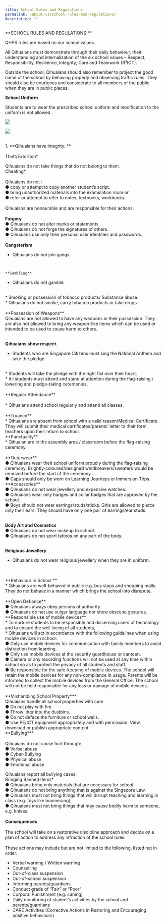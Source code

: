 ```yaml
---
title: School Rules and Regulations
permalink: /about-us/school-rules-and-regulations/
description: ""
---
```

**SCHOOL RULES AND REGULATIONS
**

QHPS rules are based on our school values.        

All Qihuaians must demonstrate through their daily behaviour, their understanding and internalization of the six school values – Respect, Responsibility, Resilience, Integrity, Care and Teamwork (R³ICT).

Outside the school, Qihuaians should also remember to project the good name of the school by behaving properly and observing traffic rules. They should also be courteous and considerate to all members of the public when they are in public places.

**School Uniform**

Students are to wear the prescribed school uniform and modification to the uniform is not allowed.

![](/images/About%20Us/boys%20attire.jpeg)

   ![](/images/About%20Us/Girls%20attire.jpeg)

<BR>
1. **Qihuaians have integrity.	**
<BR>
<BR>
Theft/Extortion*

Qihuaians do not take things that do not belong to them.
<BR>
	Cheating*
	<BR>
	<BR>
Qihuaians do not :
<BR>
●	copy or attempt to copy another student’s script.
<BR>
●	bring unauthorized materials into the examination room or
<BR>
●	refer or attempt to refer to notes, textbooks, workbooks.
<BR>
<BR>
Qihuaians are honourable and are responsible for their actions.	
<BR>
<BR>
**Forgery**
<BR>
●	Qihuaians do not alter marks or statements.
<BR>
●	Qihuaians do not forge the signatures of others.
<BR>
●	Qihuaians use only their personal user identities and passwords.
<BR>
<BR>
**Gangsterism**
	
* Qihuaians do not join gangs.
<BR>
	
	**Gambling**
	
* Qihuaians do not gamble.
<BR>
* Smoking or possession of tobacco products/ Substance abuse.
	<BR>
* Qihuaians do not smoke, carry tobacco products or take drugs.
<BR>
<BR>
	**Possession of Weapons**
	<BR>
Qihuaians are not allowed to have any weapons in their possession. They are also not allowed to bring any weapon-like items which can be used or intended to be used to cause harm to others. 
<BR>
<BR>
 
 **Qihuaians show respect.**
 
*  Students who are Singapore Citizens must sing the National Anthem and take the pledge. 
<BR>
* Students will take the pledge with the right fist over their heart.
<BR>
* All students must attend and stand at attention during the flag-raising / lowering and pledge-taking ceremonies.
<BR>
<BR>
**Regular Attendance**
<BR>
<BR>
* Qihuaians attend school regularly and attend all classes.
<BR>
<BR>
**Truancy**
<BR>
* Qihuaians are absent from school with a valid reason/Medical Certificate. They will submit their medical certificates/parents’ letter to their form teachers upon their return to school.
<BR>
	**Punctuality**
	<BR>
* Qihuaian are in the assembly area / classroom before the flag-raising ceremony.
<BR>
<BR>
	**Outerwear**
	<BR>
●	Qihuaians wear their school uniform proudly during the flag-raising ceremony. Brightly-coloured/designed windbreakers/sweaters would be removed before the start of the ceremony.
<BR>
●	Caps should only be worn on Learning Journeys or Immersion Trips.
<BR>
**Accessories**
<BR>
●	Qihuaians do not wear jewellery and expensive watches.
<BR>
●	Qihuaians wear only badges and collar badges that are approved by the school.
<BR>
●	Boys should not wear earrings/studs/sticks. Girls are allowed to pierce only their ears. They should have only one pair of earrings/ear studs.
<BR>
<BR>

**Body Art and Cosmetics**
<BR>
●	Qihuaians do not wear makeup to school.
<BR>
●	Qihuaians do not sport tattoos on any part of the body.
<BR>
<BR>

**Religious Jewellery**
<BR>
* Qihuaians do not wear religious jewellery when they are in uniform.
<BR>
<BR>
**Behaviour in School **
<BR>
* Qihuaians are well-behaved in public e.g. bus stops and shopping malls. They do not behave in a manner which brings the school into disrepute.
<BR>
<BR>
	**Open Defiance**
	<BR>
●	Qihuaians always obey persons of authority.
<BR>
●	Qihuaians do not use vulgar language nor show obscene gestures.
<BR>
	**Responsible use of mobile devices**
	<BR>
* To nurture students to be responsible and discerning users of technology and to ensure the well-being of all students, 
<BR>
* Qihuaians will act in accordance with the following guidelines when using mobile devices in school:
<BR>
●	Only use mobile devices for communication with family members to avoid distraction from learning.
<BR>
●	Only use mobile devices at the security guardhouse or canteen.
<BR>
●	Camera or any recording functions will not be used at any time within school so as to protect the privacy of all students and staff.
<BR>
●	Be responsible for the safe-keeping of mobile devices. The school will retain the mobile devices for any non-compliance in usage. Parents will be informed to collect the mobile devices from the General Office. The school will not be held responsible for any loss or damage of mobile devices.
<BR>
<BR>
	**Mishandling School Property***
	<BR>
Qihuaians handle all school properties with care.
<BR>
●	Do not play with fire.
<BR>
●	Throw litter into the dustbins.
<BR>
●	Do not deface the furniture or school walls.
<BR>
●	Use PE/ICT equipment appropriately and with permission. View, download or publish appropriate content.
<BR>
	**Bullying***
	<BR>
	<BR>
Qihuaians do not cause hurt through:
<BR>
●	Verbal abuse
<BR>
●	Cyber-Bullying
<BR>
●	Physical abuse
<BR>
●	Emotional abuse
<BR>

Qihuaians report all bullying cases.
<BR>
	Bringing Banned Items*
	<BR>
●	Qihuaians bring only materials that are necessary for school.
<BR>
●	Qihuaians do not bring anything that is against the Singapore Law.
<BR>
●	Qihuaians must not bring things that will disrupt teaching and learning in class (e.g. toys like boomerang).
<BR>
●	Qihuaians must not bring things that may cause bodily harm to someone, e.g. knives.
<BR>
<BR>
**Consequences**
<BR>
<BR>
The school will take on a restorative discipline approach and decide on a plan of action to address any infraction of the school rules. 
<BR>
<BR>
These actions may include but are not limited to the following, listed not in order:
<BR>
-	Verbal warning / Written warning
-	Counselling
-	Out-of-class suspension
-	Out-of-school suspension
-	Informing parents/guardians
-	Conduct grade of “Fair” or “Poor” 
-	Corporal Punishment (e.g. caning)
-	Daily monitoring of student’s activities by the school and parents/guardians
-	CARE Activities (Corrective Actions in Restoring and Encouraging positive behaviours)